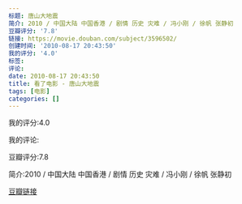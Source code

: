 ```yaml
---
标题: 唐山大地震
简介: 2010 / 中国大陆 中国香港 / 剧情 历史 灾难 / 冯小刚 / 徐帆 张静初
豆瓣评分: '7.8'
链接: https://movie.douban.com/subject/3596502/
创建时间: '2010-08-17 20:43:50'
我的评分: '4.0'
标签:
评论:
date: 2010-08-17 20:43:50
title: 看了电影 - 唐山大地震
tags: [电影]
categories: []
---
```


我的评分:4.0

我的评论:

豆瓣评分:7.8

简介:2010 / 中国大陆 中国香港 / 剧情 历史 灾难 / 冯小刚 / 徐帆 张静初

[豆瓣链接](https://movie.douban.com/subject/3596502/)

